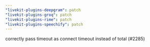 ```yaml
---
"livekit-plugins-deepgram": patch
"livekit-plugins-groq": patch
"livekit-plugins-rime": patch
"livekit-plugins-speechify": patch
---
```


correctly pass timeout as connect timeout instead of total (#2285)
